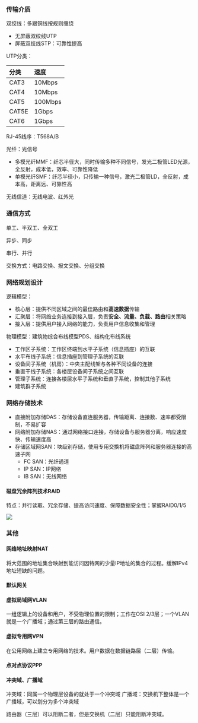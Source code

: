 ### 传输介质

双绞线：多跟铜线按规则缠绕
 - 无屏蔽双绞线UTP
 - 屏蔽双绞线STP：可靠性提高

UTP分类：

分类 | 速度
:--- | :---
CAT3 | 10Mbps
CAT4 | 10Mbps
CAT5 | 100Mbps
CAT5E | 1Gbps
CAT6 | 1Gbps

RJ-45线序：T568A/B

光纤：光信号
 - 多模光纤MMF：纤芯半径大，同时传输多种不同信号，发光二极管LED光源，全反射，成本低，效率、可靠性降低
 - 单模光纤SMF：纤芯半径小，只传输一种信号，激光二极管LD，全反射，成本高，距离远、可靠性高

无线信道：无线电波、红外光

### 通信方式

单工、半双工、全双工

异步、同步

串行、并行

交换方式：电路交换、报文交换、分组交换

### 网络规划设计

逻辑模型：
 - 核心层：提供不同区域之间的最佳路由和**高速数据**传输
 - 汇聚层：将网络业务连接到接入层，负责**安全、流量、负载、路由**相关策略
 - 接入层：提供用户接入网络的能力，负责用户信息收集和管理

物理模型：建筑物综合布线模型PDS、结构化布线系统
 - 工作区子系统：工作区终端到水平子系统（信息插座）的互联
 - 水平布线子系统：信息插座到管理子系统的互联
 - 设备间子系统（机房）：中央主配线架与各种不同设备的连接
 - 垂直干线子系统：各楼层设备间子系统之间互联
 - 管理子系统：连接各楼层水平子系统和垂直子系统，控制其他子系统
 - 建筑群子系统

### 网络存储技术

- 直接附加存储DAS：存储设备直连服务器，传输距离、连接数、速率都受限制，不易扩容
- 网络附加存储NAS：通过网络接口连接，存储设备与服务器分离，响应速度快、传输速度高
- 存储区域网SAN：块级别存储，使用专用交换机将磁盘阵列和服务器连接的高速子网
    - FC SAN：光纤通道
    - IP SAN：IP网络
    - IB SAN：无线网络

#### 磁盘冗余阵列技术RAID

特点：并行读取、冗余存储、提高访问速度、保障数据安全性；掌握RAID0/1/5

![](https://s2.loli.net/2023/05/20/1tz7DMNXBP2WrbT.gif)

### 其他

#### 网络地址映射NAT

将大范围的地址集合映射到能访问因特网的少量IP地址的集合的过程。缓解IPv4地址短缺的问题。

#### 默认网关

#### 虚拟局域网VLAN

一组逻辑上的设备和用户，不受物理位置的限制；工作在OSI 2/3层；一个VLAN就是一个广播域；通过第三层的路由通信。

#### 虚拟专用网VPN

在公用网络上建立专用网络的技术。用户数据在数据链路层（二层）传输。

#### 点对点协议PPP

#### 冲突域、广播域

冲突域：同属一个物理层设备的就处于一个冲突域
广播域：交换机下整体是一个广播域，可以划分为多个冲突域

路由器（三层）可以阻断二者，但是交换机（二层）只能阻断冲突域。
